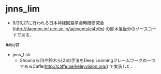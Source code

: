 # jnns_lim  
* 9/26,27に行われる日本神経回路学会時限研究会 (http://daemon.inf.uec.ac.jp/ja/events/ei4o9x) の鈴木担当分のソースコードである．
    
##内容
* jnns_1.sh
  * Shounoら[1]や鈴木ら[2]の手法をDeep Learningフレームワークの一つであるCaffe(http://caffe.berkeleyvision.org/) で実装した．
